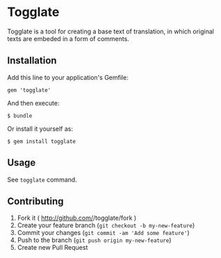 # Togglate

  Togglate is a tool for creating a base text of translation, in which original texts are embeded in a form of comments.

## Installation

Add this line to your application's Gemfile:

    gem 'togglate'

And then execute:

    $ bundle

Or install it yourself as:

    $ gem install togglate

## Usage

See `togglate` command.

## Contributing

1. Fork it ( http://github.com/<my-github-username>/togglate/fork )
2. Create your feature branch (`git checkout -b my-new-feature`)
3. Commit your changes (`git commit -am 'Add some feature'`)
4. Push to the branch (`git push origin my-new-feature`)
5. Create new Pull Request
